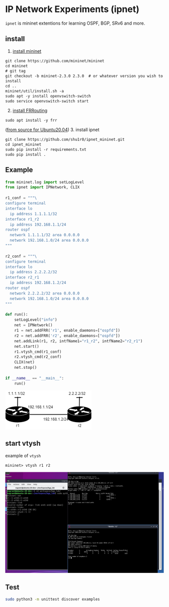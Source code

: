 # IP Network Experiments (ipnet)

`ipnet` is mininet extentions for learning OSPF, BGP, SRv6 and more.

## install
1. [install mininet](http://mininet.org/download/)
```
git clone https://github.com/mininet/mininet
cd mininet
# git tag 
git checkout -b mininet-2.3.0 2.3.0  # or whatever version you wish to install
cd ..
mininet/util/install.sh -a
sudo apt -y install openvswitch-switch
sudo service openvswitch-switch start
```
2. [install FRRouting](https://docs.frrouting.org/en/latest/installation.html)
```
sudo apt install -y frr
```
([from source for Ubuntu20.04](http://docs.frrouting.org/projects/dev-guide/en/latest/building-frr-for-ubuntu2004.html))
3. install ipnet
```commandline
git clone https://github.com/shu1r0/ipnet_mininet.git
cd ipnet_mininet
sudo pip install -r requirements.txt
sudo pip install .
```

## Example
```python
from mininet.log import setLogLevel
from ipnet import IPNetwork, CLIX

r1_conf = """\
configure terminal
interface lo
  ip address 1.1.1.1/32
interface r1_r2
  ip address 192.168.1.1/24
router ospf
  network 1.1.1.1/32 area 0.0.0.0
  network 192.168.1.0/24 area 0.0.0.0
"""

r2_conf = """\
configure terminal
interface lo
  ip address 2.2.2.2/32
interface r2_r1
  ip address 192.168.1.2/24
router ospf
  network 2.2.2.2/32 area 0.0.0.0
  network 192.168.1.0/24 area 0.0.0.0
"""

def run():
    setLogLevel("info")
    net = IPNetwork()
    r1 = net.addFRR('r1', enable_daemons=["ospfd"])
    r2 = net.addFRR('r2', enable_daemons=["ospfd"])
    net.addLink(r1, r2, intfName1="r1_r2", intfName2="r2_r1")
    net.start()
    r1.vtysh_cmd(r1_conf)
    r2.vtysh_cmd(r2_conf)
    CLIX(net)
    net.stop()
    
if __name__ == "__main__":
    run()
```

![simple_2](./examples/simple/simple_2.drawio.png)

## start vtysh

example of `vtysh`

```commandline
mininet> vtysh r1 r2
```

![example1](docs/images/ex1.JPG)


## Test
```bash
sudo python3 -m unittest discover examples
```